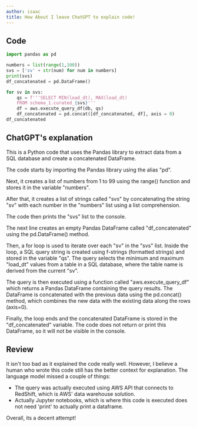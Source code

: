 ```yaml
---
author: isaac
title: How About I leave ChatGPT to explain code!
---
```


## Code

```python
import pandas as pd

numbers = list(range(1,100))
svs = ['sv' + str(num) for num in numbers]
print(svs)
df_concatenated = pd.DataFrame()

for sv in svs:
    qs = f'''SELECT MIN(load_dt), MAX(load_dt)
    FROM schema_1.curated_{svs}'''
    df = aws.execute_query_df(db, qs)
    df_concatenated = pd.concat([df_concatenated, df], axis = 0)
df_concatenated
```

## ChatGPT's explanation

This is a Python code that uses the Pandas library to extract data from a SQL database and create a concatenated DataFrame.

The code starts by importing the Pandas library using the alias "pd".

Next, it creates a list of numbers from 1 to 99 using the range() function and stores it in the variable "numbers".

After that, it creates a list of strings called "svs" by concatenating the string "sv" with each number in the "numbers" list using a list comprehension.

The code then prints the "svs" list to the console.

The next line creates an empty Pandas DataFrame called "df_concatenated" using the pd.DataFrame() method.

Then, a for loop is used to iterate over each "sv" in the "svs" list. Inside the loop, a SQL query string is created using f-strings (formatted strings) and stored in the variable "qs". The query selects the minimum and maximum "load_dt" values from a table in a SQL database, where the table name is derived from the current "sv".

The query is then executed using a function called "aws.execute_query_df" which returns a Pandas DataFrame containing the query results. The DataFrame is concatenated with the previous data using the pd.concat() method, which combines the new data with the existing data along the rows (axis=0).

Finally, the loop ends and the concatenated DataFrame is stored in the "df_concatenated" variable. The code does not return or print this DataFrame, so it will not be visible in the console.

## Review

It isn't too bad as it explained the code really well. However, I believe a human who wrote this code still has the better context for explanation. The language model missed a couple of things:

- The query was actually executed using AWS API that connects to RedShift, which is AWS' data warehouse solution.
- Actually Jupyter notebooks, which is where this code is executed does not need 'print' to actually print a dataframe.

Overall, its a decent attempt!